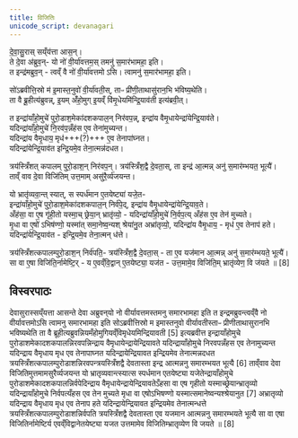 ```yaml
---
title: विजितिः
unicode_script: devanagari
---
```


दे॒वा॒सु॒रास् सय्ँय॑त्ता आस॒न्।  
ते दे॒वा अ॑ब्रुव॒न्- ‌यो नो॑ वी॒र्या॑वत्तम॒स् तमनु॑ स॒मार॑भामहा॒ इति।  
त इन्द्र॑मब्रुव॒न् - त्वव्ँ वै नो॑ वी॒र्या॑वत्तमो ऽसि। त्वामनु॑ स॒मार॑भामहा॒ इति।  

सो॑ऽब्रवीत्ति॒स्रो म॑ इ॒मास्त॒नुवो॑ वी॒र्या॑वती॒स्, ताᳶ प्री॑णी॒ताथासु॑रान॒भि भ॑विष्य॒थेति।  
ता वै ब्रू॒हीत्य॑ब्रुवन्न्, इ॒यम् अँ॑हो॒मुग् इ॒यव्ँ वि॑मृ॒धेयमि॑न्द्रि॒याव॑ती इत्य॑ब्रवी॒त्।  

त इन्द्रा॑याँहो॒मुचे॑ पुरो॒डाश॒मेका॑दशकपाल॒न् निर॑वप॒न्न्, इन्द्रा॑य वैमृ॒धायेन्द्रा॑येन्द्रि॒याव॑ते।  
यदिन्द्रा॑याँहो॒मुचे॑ नि॒रव॑प॒न्नँह॑स ए॒व तेना॑मुच्यन्त।  
यदिन्द्रा॑य वैमृ॒धाय॒ मृध॑+++(?)+++ ए॒व तेनापा॑घ्नत।  
यदिन्द्रा॑येन्द्रि॒याव॑त इन्द्रि॒यमे॒व तेना॒त्मन्न॑दधत। 

त्रय॑स्त्रिँशत् कपालम् पुरो॒डाश॒न् निर॑वप॒न्। त्रय॑स्त्रिँश॒द्वै दे॒वता॒स्, ता इन्द्र॑ आ॒त्मन्न् अनु॑ स॒मार॑म्भयत॒ भूत्यै॑।  
ताव्ँ वाव दे॒वा विजि॑तिम् उत्त॒माम् असु॑रै॒र्व्य॑जयन्त। 

यो भ्रातृ॑व्यवा॒न्त् स्यात्, स स्पर्ध॑मान ए॒तयेष्ट्या॑ यजे॒त-  
इन्द्रा॑याँहो॒मुचे॑ पुरो॒डाश॒मेका॑दशकपाल॒न् निर्व॑पे॒द्, इन्द्रा॑य वैमृ॒धायेन्द्रा॑येन्द्रि॒याव॒ते।  
अँह॑सा॒ वा ए॒ष गृ॑ही॒तो यस्मा॒च् छ्रेया॒न् भ्रातृ॑व्यो॒ - यदिन्द्रा॑याँहो॒मुचे॑ नि॒र्वप॒त्य् अँह॑स ए॒व तेन॑ मुच्यते।  
मृ॒धा वा ए॒षो॑ ऽभिष॑ण्णो॒ यस्मा॑त् समा॒नेष्व॒न्यश् श्रेया॑नु॒त अभ्रा॑तृव्यो॒, यदिन्द्रा॑य वैमृ॒धाय॒ - मृध॑ ए॒व तेनाप॑ हते।  
यदिन्द्रा॑येन्द्रि॒याव॑त - इन्द्रि॒यमे॒व तेना॒त्मन् ध॑त्ते। 

त्रय॑स्त्रिँशत्कपालम्पुरो॒डाश॒न् निर्व॑पति॒- त्रय॑स्त्रिँश॒द्वै दे॒वता॒स् - ता ए॒व यज॑मान आ॒त्मन्न् अनु॑ स॒मार॑म्भयते॒ भूत्यै॑।  
सा वा ए॒षा विजि॑ति॒र्नामेष्टि॒र् - य ए॒वव्ँवि॒द्वान् ए॒तयेष्ट्या॒ यज॑त - उत्त॒मामे॒व विजि॑ति॒म् भ्रातृ॑व्येण॒ वि ज॑यते ॥ [8]

## विस्वरपाठः

देवासुरास्सय्ँयत्ता आसन्ते देवा अब्रुवन्‌यो नो वीर्यावत्तमस्तमनु समारभामहा इति त इन्द्रमब्रुवन्त्वव्ँवै नो वीर्यावत्तमोऽसि त्वामनु समारभामहा इति सोऽब्रवीत्तिस्रो म इमास्तनुवो वीर्यावतीस्ताᳶ प्रीणीताथासुरानभि भविष्यथेति ता वै ब्रूहीत्यब्रुवन्नियमँहोमुगियव्ँविमृधेयमिन्द्रियावती [5]
इत्यब्रवीत्त इन्द्रायाँहोमुचे पुरोडाशमेकादशकपालन्निरवपन्निन्द्राय वैमृधायेन्द्रायेन्द्रियावते यदिन्द्रायाँहोमुचे निरवपन्नँहस एव तेनामुच्यन्त यदिन्द्राय वैमृधाय मृध एव तेनापाघ्नत यदिन्द्रायेन्द्रियावत इन्द्रियमेव तेनात्मन्नदधत त्रयस्त्रिँशत्कपालम्पुरोडाशन्निरवपन्त्रयस्त्रिँशद्वै देवतास्ता इन्द्र आत्मन्ननु समारम्भयत भूत्यै [6]
ताव्ँवाव देवा विजितिमुत्तमामसुरैर्व्यजयन्त यो भ्रातृव्यवान्त्स्यात्स स्पर्धमान एतयेष्ट्या यजेतेन्द्रायाँहोमुचे पुरोडाशमेकादशकपालन्निर्वपेदिन्द्राय वैमृधायेन्द्रायेन्द्रियावतेऽँहसा वा एष गृहीतो यस्माच्छ्रेयान्भ्रातृव्यो यदिन्द्रायाँहोमुचे निर्वपत्यँहस एव तेन मुच्यते मृधा वा एषोऽभिषण्णो यस्मात्समानेष्वन्यश्श्रेयानुत [7]
अभ्रातृव्यो यदिन्द्राय वैमृधाय मृध एव तेनाप हते यदिन्द्रायेन्द्रियावत इन्द्रियमेव तेनात्मन्धत्ते त्रयस्त्रिँशत्कपालम्पुरोडाशन्निर्वपति त्रयस्त्रिँशद्वै देवतास्ता एव यजमान आत्मन्ननु समारम्भयते भूत्यै सा वा एषा विजितिर्नामेष्टिर्य एवव्ँविद्वानेतयेष्ट्या यजत उत्तमामेव विजितिम्भ्रातृव्येण वि जयते ॥ [8]